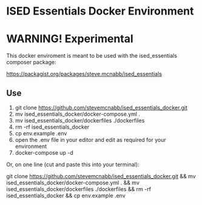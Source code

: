 # ISED Essentials Docker Environment 
# WARNING! Experimental

This docker enviroment is meant to be used with the ised_essentials composer package:

https://packagist.org/packages/steve.mcnabb/ised_essentials


## Use
1) git clone https://github.com/stevemcnabb/ised_essentials_docker.git
2) mv ised_essentials_docker/docker-compose.yml . 
3) mv ised_essentials_docker/dockerfiles ./dockerfiles
4) rm -rf ised_essentials_docker
5) cp env.example .env
6) open the .env file in your editor and edit as required for your environment
7) docker-compose up -d

Or, on one line (cut and paste this into your terminal):

git clone https://github.com/stevemcnabb/ised_essentials_docker.git && 
mv ised_essentials_docker/docker-compose.yml . && 
mv ised_essentials_docker/dockerfiles ./dockerfiles && 
rm -rf ised_essentials_docker && 
cp env.example .env





